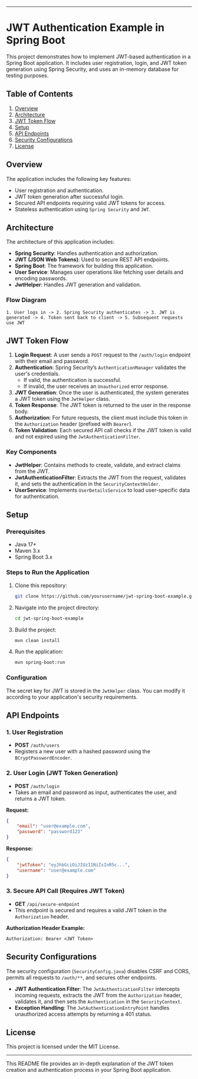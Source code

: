 
---

# JWT Authentication Example in Spring Boot

This project demonstrates how to implement JWT-based authentication in a Spring Boot application. It includes user registration, login, and JWT token generation using Spring Security, and uses an in-memory database for testing purposes.

## Table of Contents
1. [Overview](#overview)
2. [Architecture](#architecture)
3. [JWT Token Flow](#jwt-token-flow)
4. [Setup](#setup)
5. [API Endpoints](#api-endpoints)
6. [Security Configurations](#security-configurations)
7. [License](#license)

## Overview

The application includes the following key features:
- User registration and authentication.
- JWT token generation after successful login.
- Secured API endpoints requiring valid JWT tokens for access.
- Stateless authentication using `Spring Security` and `JWT`.

## Architecture

The architecture of this application includes:
- **Spring Security**: Handles authentication and authorization.
- **JWT (JSON Web Tokens)**: Used to secure REST API endpoints.
- **Spring Boot**: The framework for building this application.
- **User Service**: Manages user operations like fetching user details and encoding passwords.
- **JwtHelper**: Handles JWT generation and validation.

### Flow Diagram
```
1. User logs in -> 2. Spring Security authenticates -> 3. JWT is generated -> 4. Token sent back to client -> 5. Subsequent requests use JWT
```

## JWT Token Flow

1. **Login Request**: A user sends a `POST` request to the `/auth/login` endpoint with their email and password.
2. **Authentication**: Spring Security’s `AuthenticationManager` validates the user's credentials.
   - If valid, the authentication is successful.
   - If invalid, the user receives an `Unauthorized` error response.
3. **JWT Generation**: Once the user is authenticated, the system generates a JWT token using the `JwtHelper` class.
4. **Token Response**: The JWT token is returned to the user in the response body.
5. **Authorization**: For future requests, the client must include this token in the `Authorization` header (prefixed with `Bearer`).
6. **Token Validation**: Each secured API call checks if the JWT token is valid and not expired using the `JwtAuthenticationFilter`.

### Key Components
- **JwtHelper**: Contains methods to create, validate, and extract claims from the JWT.
- **JwtAuthenticationFilter**: Extracts the JWT from the request, validates it, and sets the authentication in the `SecurityContextHolder`.
- **UserService**: Implements `UserDetailsService` to load user-specific data for authentication.

## Setup

### Prerequisites
- Java 17+
- Maven 3.x
- Spring Boot 3.x

### Steps to Run the Application
1. Clone this repository:
   ```bash
   git clone https://github.com/yourusername/jwt-spring-boot-example.git
   ```
2. Navigate into the project directory:
   ```bash
   cd jwt-spring-boot-example
   ```
3. Build the project:
   ```bash
   mvn clean install
   ```
4. Run the application:
   ```bash
   mvn spring-boot:run
   ```

### Configuration
The secret key for JWT is stored in the `JwtHelper` class. You can modify it according to your application's security requirements.

## API Endpoints

### 1. **User Registration**
   - **POST** `/auth/users`
   - Registers a new user with a hashed password using the `BCryptPasswordEncoder`.

### 2. **User Login (JWT Token Generation)**
   - **POST** `/auth/login`
   - Takes an email and password as input, authenticates the user, and returns a JWT token.

   **Request:**
   ```json
   {
       "email": "user@example.com",
       "password": "password123"
   }
   ```

   **Response:**
   ```json
   {
       "jwtToken": "eyJhbGciOiJIUzI1NiIsInR5c...",
       "username": "user@example.com"
   }
   ```

### 3. **Secure API Call (Requires JWT Token)**
   - **GET** `/api/secure-endpoint`
   - This endpoint is secured and requires a valid JWT token in the `Authorization` header.

   **Authorization Header Example:**
   ```
   Authorization: Bearer <JWT Token>
   ```

## Security Configurations

The security configuration (`SecurityConfig.java`) disables CSRF and CORS, permits all requests to `/auth/**`, and secures other endpoints.

- **JWT Authentication Filter**: The `JwtAuthenticationFilter` intercepts incoming requests, extracts the JWT from the `Authorization` header, validates it, and then sets the `Authentication` in the `SecurityContext`.
- **Exception Handling**: The `JwtAuthenticationEntryPoint` handles unauthorized access attempts by returning a 401 status.

## License

This project is licensed under the MIT License.

---

This README file provides an in-depth explanation of the JWT token creation and authentication process in your Spring Boot application.
